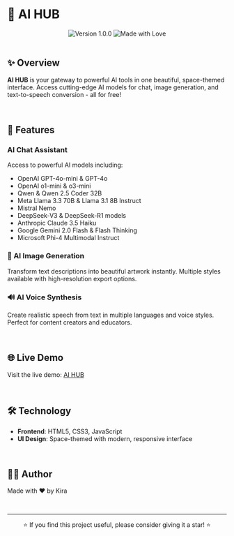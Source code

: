 # 🚀 AI HUB

<div align="center">
  <img src="https://img.shields.io/badge/Version-1.0.0-blue.svg" alt="Version 1.0.0">
  <img src="https://img.shields.io/badge/Made%20with-❤️-ff69b4.svg" alt="Made with Love">
</div>

<br>

## ✨ Overview

**AI HUB** is your gateway to powerful AI tools in one beautiful, space-themed interface. Access cutting-edge AI models for chat, image generation, and text-to-speech conversion - all for free!

<br>

## 🤖 Features

### AI Chat Assistant
Access to powerful AI models including:
- OpenAI GPT-4o-mini & GPT-4o
- OpenAI o1-mini & o3-mini
- Qwen & Qwen 2.5 Coder 32B
- Meta Llama 3.3 70B & Llama 3.1 8B Instruct
- Mistral Nemo
- DeepSeek-V3 & DeepSeek-R1 models
- Anthropic Claude 3.5 Haiku
- Google Gemini 2.0 Flash & Flash Thinking
- Microsoft Phi-4 Multimodal Instruct

### 🎨 AI Image Generation
Transform text descriptions into beautiful artwork instantly. Multiple styles available with high-resolution export options.

### 🔊 AI Voice Synthesis
Create realistic speech from text in multiple languages and voice styles. Perfect for content creators and educators.

<br>

## 🌐 Live Demo

Visit the live demo: [AI HUB](https://kirazul.github.io/FreeApi/)

<br>

## 🛠️ Technology

- **Frontend**: HTML5, CSS3, JavaScript
- **UI Design**: Space-themed with modern, responsive interface

<br>

## 👨‍💻 Author

Made with ❤️ by Kira

<br>

---

<div align="center">
  <p>⭐ If you find this project useful, please consider giving it a star! ⭐</p>
</div>
